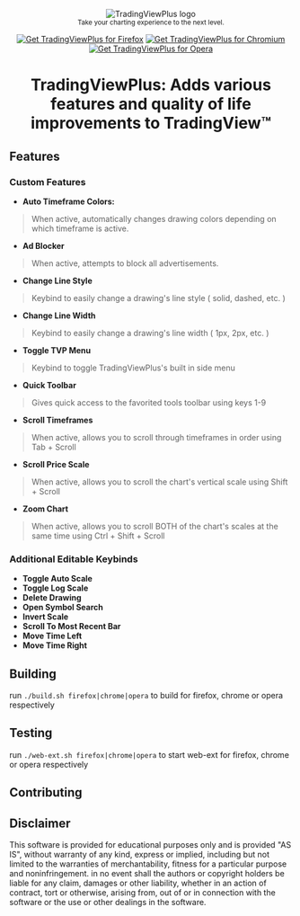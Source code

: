 <p align="center">
  <img src="https://addons.mozilla.org/user-media/addon_icons/2755/2755484-64.png" alt="TradingViewPlus logo"></img>
  <br/>
  <sub>Take your charting experience to the next level.</sub>
</p>

<p align="center">
	<a href="https://addons.mozilla.org/en-US/firefox/addon/tradingviewplus/"><img src="https://user-images.githubusercontent.com/585534/107280546-7b9b2a00-6a26-11eb-8f9f-f95932f4bfec.png" alt="Get TradingViewPlus for Firefox"></a>
	<a href="https://chrome.google.com/webstore/detail/tradingviewplus/pkcgjgllebhppgegpedlhjmabmnpcpec?hl=en&authuser=0"><img src="https://user-images.githubusercontent.com/585534/107280622-91a8ea80-6a26-11eb-8d07-77c548b28665.png" alt="Get TradingViewPlus for Chromium"></a>
	<a href=""><img src="https://user-images.githubusercontent.com/585534/107280692-ac7b5f00-6a26-11eb-85c7-088926504452.png" alt="Get TradingViewPlus for Opera"></a>
</p>

<h1 align="center">TradingViewPlus: Adds various features and quality of life improvements to TradingView™</h1>

## Features

### Custom Features
- **Auto Timeframe Colors:**
> When active, automatically changes drawing colors depending on which timeframe is active.

- **Ad Blocker**
> When active, attempts to block all advertisements.

- **Change Line Style**
> Keybind to easily change a drawing's line style ( solid, dashed, etc. )

- **Change Line Width**
> Keybind to easily change a drawing's line width ( 1px, 2px, etc. )

- **Toggle TVP Menu**
> Keybind to toggle TradingViewPlus's built in side menu

- **Quick Toolbar**
> Gives quick access to the favorited tools toolbar using keys 1-9

- **Scroll Timeframes**
> When active, allows you to scroll through timeframes in order using Tab + Scroll

- **Scroll Price Scale**
> When active, allows you to scroll the chart's vertical scale using Shift + Scroll

- **Zoom Chart**
> When active, allows you to scroll BOTH of the chart's scales at the same time using Ctrl + Shift + Scroll


### Additional Editable Keybinds
- **Toggle Auto Scale**
- **Toggle Log Scale**
- **Delete Drawing**
- **Open Symbol Search**
- **Invert Scale**
- **Scroll To Most Recent Bar**
- **Move Time Left**
- **Move Time Right**

## Building
run `./build.sh firefox|chrome|opera` to build for firefox, chrome or opera respectively

## Testing
run `./web-ext.sh firefox|chrome|opera` to start web-ext for firefox, chrome or opera respectively

## Contributing

## Disclaimer
This software is provided for educational purposes only and is provided "AS IS", without warranty of any kind, express or implied, including but not limited to the warranties of merchantability, fitness for a particular purpose and noninfringement. in no event shall the authors or copyright holders be liable for any claim, damages or other liability, whether in an action of contract, tort or otherwise, arising from, out of or in connection with the software or the use or other dealings in the software.
